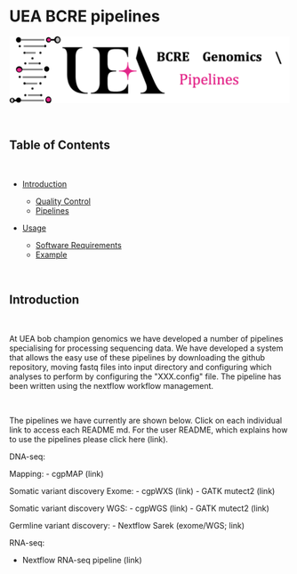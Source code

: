 # UEA BCRE pipelines

![logo](misc/logo.png)


<br />

<!-- TABLE OF CONTENTS -->
## Table of Contents

<br />

* [Introduction](#Introduction)
  - [Quality Control](#Quality-Control)
  - [Pipelines](#Pipelines-available)

* [Usage](#Usage)
  - [Software Requirements](#Software-Requirements)
  - [Example](#Example)

<br />


## Introduction

<br />

At UEA bob champion genomics we have developed a number of pipelines specialising for processing sequencing data. We have developed a system that allows the easy use of these pipelines by downloading the github repository, moving fastq files into input directory and configuring which analyses to perform by configuring the "XXX.config" file. The pipeline has been written using the nextflow workflow management.

<br />

The pipelines we have currently are shown below. Click on each individual link to access each README md. For the user README, which explains how to use the pipelines please click here (link).

DNA-seq:

  Mapping:
    - cgpMAP (link)

  Somatic variant discovery Exome:
    - cgpWXS (link)
    - GATK mutect2 (link)

  Somatic variant discovery WGS:
    - cgpWGS (link)
    - GATK mutect2 (link)

  Germline variant discovery:
    - Nextflow Sarek (exome/WGS; link)

RNA-seq:
  - Nextflow RNA-seq pipeline (link)

